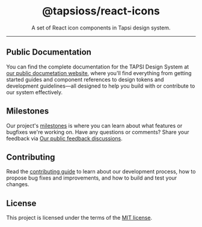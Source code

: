 <div align="center">

# @tapsioss/react-icons

</div>

<div align="center">

A set of React icon components in Tapsi design system.

</div>

<hr />

## Public Documentation

You can find the complete documentation for the TAPSI Design System at
[our public documetation website](https://tap30.github.io/web-components), where
you'll find everything from getting started guides and component references to
design tokens and development guidelines—all designed to help you build with or
contribute to our system effectively.

## Milestones

Our project's [milestones](https://github.com/Tap30/web-components/milestones)
is where you can learn about what features or bugfixes we're working on. Have
any questions or comments? Share your feedback via
[Our public feedback discussions](https://github.com/Tap30/web-components/discussions/categories/feedback).

## Contributing

Read the
[contributing guide](https://github.com/Tap30/web-components/blob/main/CONTRIBUTING.md)
to learn about our development process, how to propose bug fixes and
improvements, and how to build and test your changes.

## License

This project is licensed under the terms of the
[MIT license](https://github.com/Tap30/web-components/blob/main/LICENSE).
